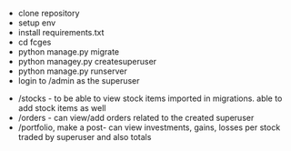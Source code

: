 - clone repository
- setup env
- install requirements.txt
- cd fcges
- python manage.py migrate
- python managey.py createsuperuser
- python manage.py runserver
- login to /admin as the superuser

* /stocks - to be able to view stock items imported in migrations. able to add stock items as well
* /orders - can view/add orders related to the created superuser
* /portfolio, make a post- can view investments, gains, losses per stock traded by superuser and also totals